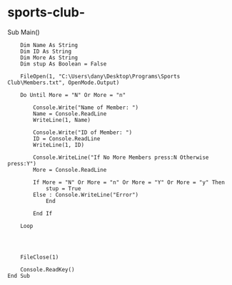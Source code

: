 # sports-club-
  Sub Main() 

        Dim Name As String
        Dim ID As String
        Dim More As String
        Dim stup As Boolean = False

        FileOpen(1, "C:\Users\dany\Desktop\Programs\Sports Club\Members.txt", OpenMode.Output)

        Do Until More = "N" Or More = "n"

            Console.Write("Name of Member: ")
            Name = Console.ReadLine
            WriteLine(1, Name)

            Console.Write("ID of Member: ")
            ID = Console.ReadLine
            WriteLine(1, ID)

            Console.WriteLine("If No More Members press:N Otherwise press:Y")
            More = Console.ReadLine

            If More = "N" Or More = "n" Or More = "Y" Or More = "y" Then
                stup = True
            Else : Console.WriteLine("Error")
                End

            End If

        Loop




        FileClose(1)

        Console.ReadKey()
    End Sub
